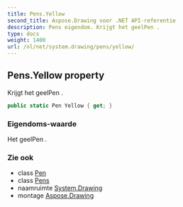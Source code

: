 ```yaml
---
title: Pens.Yellow
second_title: Aspose.Drawing voor .NET API-referentie
description: Pens eigendom. Krijgt het geelPen .
type: docs
weight: 1400
url: /nl/net/system.drawing/pens/yellow/
---
```

## Pens.Yellow property

Krijgt het geelPen .

```csharp
public static Pen Yellow { get; }
```

### Eigendoms-waarde

Het geelPen .

### Zie ook

* class [Pen](../../pen/)
* class [Pens](../)
* naamruimte [System.Drawing](../../pens/)
* montage [Aspose.Drawing](../../../)


